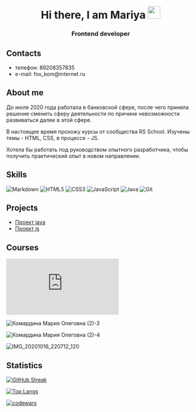 <h1 align="center">Hi there, I am Mariya
<img src="https://github.com/blackcater/blackcater/raw/main/images/Hi.gif" height="33"/></h1>
<h3 align="center">Frontend developer</h3>



<h2>Contacts</h2>
<ul>
 <li>телефон: 89208357835</li>
 <li>e-mail: fox_kom@internet.ru<br></li>
</ul>



<h2>About me</h2>
<p>До июля 2020 года работала в банковской сфере, после чего приняла решение сменить сферу деятельности по причине невозможности развиваться далее в этой сфере.</p>
<p>В настоящее время прохожу курсы от сообщества RS School. Изучены темы - HTML, CSS, в процессе - JS.</p>
<p>Хотела бы работать под руководством опытного разработчика, чтобы получить практический опыт в новом направлении.</p>



<h2>Skills</h2>

![Markdown](https://img.shields.io/badge/markdown-%23000000.svg?style=for-the-badge&logo=markdown&logoColor=white)
![HTML5](https://img.shields.io/badge/html5-%23E34F26.svg?style=for-the-badge&logo=html5&logoColor=white)
![CSS3](https://img.shields.io/badge/css3-%231572B6.svg?style=for-the-badge&logo=css3&logoColor=white)</li>
![JavaScript](https://img.shields.io/badge/javascript-%23323330.svg?style=for-the-badge&logo=javascript&logoColor=%23F7DF1E)
![Java](https://img.shields.io/badge/java-%23ED8B00.svg?style=for-the-badge&logo=java&logoColor=white)
![Git](https://img.shields.io/badge/git-%23F05033.svg?style=for-the-badge&logo=git&logoColor=white)



<h2>Projects</h2>
<ul>
 <li><a href="https://tutorappkurilsk.herokuapp.com/">Проект java</a></li>
 <li><a href="https://rolling-scopes-school.github.io/fox1206-JSFEPRESCHOOL/portfolio/">Проект js</a></li>
</ul>



<h2>Courses</h2>

![strage0.pdf](https://github.com/fox1206/fox1206/files/8315577/strage0.pdf)

![Комардина Мария Олеговна (2)-3](https://user-images.githubusercontent.com/96116756/152807771-2229d153-05c4-451a-94a6-f72f76f448fd.png)

![Комардина Мария Олеговна (2)-4](https://user-images.githubusercontent.com/96116756/152807832-277256ee-f304-4f26-a916-a7bc2ff98a59.png)

![IMG_20201016_220712_120](https://user-images.githubusercontent.com/96116756/152805876-f3c7f648-a52e-450e-a4da-546ff2be364d.png)



<h2>Statistics</h2>

[![GitHub Streak](http://github-readme-streak-stats.herokuapp.com?user=fox1206&theme=tokyonight_duo&hide_border=%D0%B8%D1%81%D1%82%D0%B8%D0%BD%D0%BD%D1%8B%D0%B9&date_format=%5BY%20%5DM%20j)](https://git.io/streak-stats)

[![Top Langs](https://github-readme-stats.vercel.app/api/top-langs/?username=anuraghazra)](https://github.com/anuraghazra/github-readme-stats)

[![codewars](https://www.codewars.com/users/fox1206/badges/large)](https://www.codewars.com/users/fox1206)   














<!--
**fox1206/fox1206** is a ✨ _special_ ✨ repository because its `README.md` (this file) appears on your GitHub profile.

Here are some ideas to get you started:

- 🔭 I’m currently working on ...
- 🌱 I’m currently learning ...
- 👯 I’m looking to collaborate on ...
- 🤔 I’m looking for help with ...
- 💬 Ask me about ...
- 📫 How to reach me: ...
- 😄 Pronouns: ...
- ⚡ Fun fact: ...
-->
